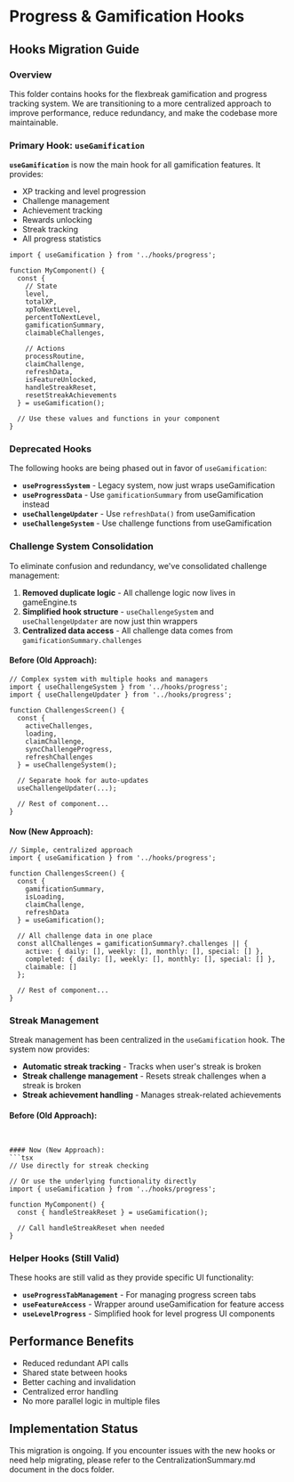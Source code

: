 # Progress & Gamification Hooks

## Hooks Migration Guide

### Overview

This folder contains hooks for the flexbreak gamification and progress tracking system. We are transitioning to a more centralized approach to improve performance, reduce redundancy, and make the codebase more maintainable.

### Primary Hook: `useGamification`

**`useGamification`** is now the main hook for all gamification features. It provides:

- XP tracking and level progression
- Challenge management
- Achievement tracking
- Rewards unlocking
- Streak tracking
- All progress statistics

```tsx
import { useGamification } from '../hooks/progress';

function MyComponent() {
  const {
    // State
    level,
    totalXP,
    xpToNextLevel,
    percentToNextLevel,
    gamificationSummary,
    claimableChallenges,
    
    // Actions
    processRoutine,
    claimChallenge,
    refreshData,
    isFeatureUnlocked,
    handleStreakReset,
    resetStreakAchievements
  } = useGamification();
  
  // Use these values and functions in your component
}
```

### Deprecated Hooks

The following hooks are being phased out in favor of `useGamification`:

- **`useProgressSystem`** - Legacy system, now just wraps useGamification
- **`useProgressData`** - Use `gamificationSummary` from useGamification instead
- **`useChallengeUpdater`** - Use `refreshData()` from useGamification
- **`useChallengeSystem`** - Use challenge functions from useGamification

### Challenge System Consolidation

To eliminate confusion and redundancy, we've consolidated challenge management:

1. **Removed duplicate logic** - All challenge logic now lives in gameEngine.ts
2. **Simplified hook structure** - `useChallengeSystem` and `useChallengeUpdater` are now just thin wrappers
3. **Centralized data access** - All challenge data comes from `gamificationSummary.challenges`

#### Before (Old Approach):
```tsx
// Complex system with multiple hooks and managers
import { useChallengeSystem } from '../hooks/progress';
import { useChallengeUpdater } from '../hooks/progress';

function ChallengesScreen() {
  const { 
    activeChallenges, 
    loading, 
    claimChallenge,
    syncChallengeProgress, 
    refreshChallenges 
  } = useChallengeSystem();
  
  // Separate hook for auto-updates
  useChallengeUpdater(...);
  
  // Rest of component...
}
```

#### Now (New Approach):
```tsx
// Simple, centralized approach
import { useGamification } from '../hooks/progress';

function ChallengesScreen() {
  const {
    gamificationSummary,
    isLoading,
    claimChallenge,
    refreshData
  } = useGamification();
  
  // All challenge data in one place
  const allChallenges = gamificationSummary?.challenges || {
    active: { daily: [], weekly: [], monthly: [], special: [] },
    completed: { daily: [], weekly: [], monthly: [], special: [] },
    claimable: []
  };
  
  // Rest of component...
}
```

### Streak Management

Streak management has been centralized in the `useGamification` hook. The system now provides:

- **Automatic streak tracking** - Tracks when user's streak is broken
- **Streak challenge management** - Resets streak challenges when a streak is broken
- **Streak achievement handling** - Manages streak-related achievements

#### Before (Old Approach):
```tsx


#### Now (New Approach):
```tsx
// Use directly for streak checking

// Or use the underlying functionality directly
import { useGamification } from '../hooks/progress';

function MyComponent() {
  const { handleStreakReset } = useGamification();
  
  // Call handleStreakReset when needed
}
```

### Helper Hooks (Still Valid)

These hooks are still valid as they provide specific UI functionality:

- **`useProgressTabManagement`** - For managing progress screen tabs
- **`useFeatureAccess`** - Wrapper around useGamification for feature access
- **`useLevelProgress`** - Simplified hook for level progress UI components

## Performance Benefits

- Reduced redundant API calls
- Shared state between hooks
- Better caching and invalidation
- Centralized error handling
- No more parallel logic in multiple files

## Implementation Status

This migration is ongoing. If you encounter issues with the new hooks or need help migrating, please refer to the CentralizationSummary.md document in the docs folder. 